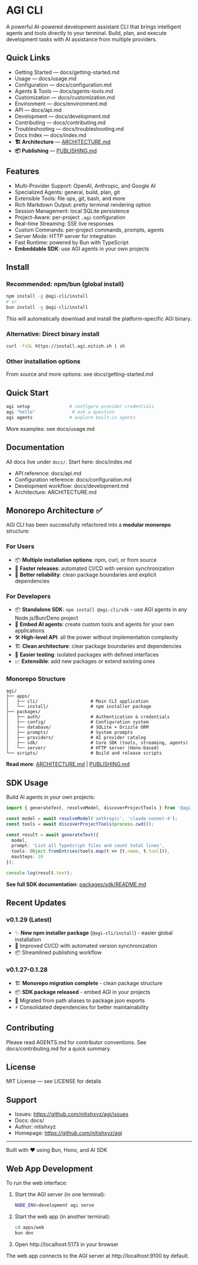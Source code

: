 # AGI CLI

A powerful AI-powered development assistant CLI that brings intelligent agents and tools directly to your terminal. Build, plan, and execute development tasks with AI assistance from multiple providers.

## Quick Links

- Getting Started — docs/getting-started.md
- Usage — docs/usage.md
- Configuration — docs/configuration.md
- Agents & Tools — docs/agents-tools.md
- Customization — docs/customization.md
- Environment — docs/environment.md
- API — docs/api.md
- Development — docs/development.md
- Contributing — docs/contributing.md
- Troubleshooting — docs/troubleshooting.md
- Docs Index — docs/index.md
- **🏗️ Architecture** — [ARCHITECTURE.md](./ARCHITECTURE.md)
- **📦 Publishing** — [PUBLISHING.md](./PUBLISHING.md)

## Features

- Multi-Provider Support: OpenAI, Anthropic, and Google AI
- Specialized Agents: general, build, plan, git
- Extensible Tools: file ops, git, bash, and more
- Rich Markdown Output: pretty terminal rendering option
- Session Management: local SQLite persistence
- Project-Aware: per-project `.agi` configuration
- Real-time Streaming: SSE live responses
- Custom Commands: per-project commands, prompts, agents
- Server Mode: HTTP server for integration
- Fast Runtime: powered by Bun with TypeScript
- **Embeddable SDK**: use AGI agents in your own projects

## Install

### Recommended: npm/bun (global install)

```bash
npm install -g @agi-cli/install
# or
bun install -g @agi-cli/install
```

This will automatically download and install the platform-specific AGI binary.

### Alternative: Direct binary install

```bash
curl -fsSL https://install.agi.nitish.sh | sh
```

### Other installation options

From source and more options: see docs/getting-started.md

## Quick Start

```bash
agi setup               # configure provider credentials
agi "hello"              # ask a question
agi agents              # explore built-in agents
```

More examples: see docs/usage.md

## Documentation

All docs live under `docs/`. Start here: docs/index.md

- API reference: docs/api.md
- Configuration reference: docs/configuration.md
- Development workflow: docs/development.md
- Architecture: ARCHITECTURE.md

## Monorepo Architecture ✅

AGI CLI has been successfully refactored into a **modular monorepo** structure:

### For Users
- 📦 **Multiple installation options**: npm, curl, or from source
- 🚀 **Faster releases**: automated CI/CD with version synchronization
- 🔧 **Better reliability**: clean package boundaries and explicit dependencies

### For Developers
- 📦 **Standalone SDK**: `npm install @agi-cli/sdk` - use AGI agents in any Node.js/Bun/Deno project
- 🔧 **Embed AI agents**: create custom tools and agents for your own applications
- 🛠️ **High-level API**: all the power without implementation complexity
- 🏗️ **Clean architecture**: clear package boundaries and dependencies
- 🧪 **Easier testing**: isolated packages with defined interfaces
- 📈 **Extensible**: add new packages or extend existing ones

### Monorepo Structure

```
agi/
├── apps/
│   ├── cli/                    # Main CLI application
│   └── install/                # npm installer package
├── packages/
│   ├── auth/                   # Authentication & credentials
│   ├── config/                 # Configuration system
│   ├── database/               # SQLite + Drizzle ORM
│   ├── prompts/                # System prompts
│   ├── providers/              # AI provider catalog
│   ├── sdk/                    # Core SDK (tools, streaming, agents)
│   └── server/                 # HTTP server (Hono-based)
└── scripts/                    # Build and release scripts
```

**Read more**: [ARCHITECTURE.md](./ARCHITECTURE.md) | [PUBLISHING.md](./PUBLISHING.md)

## SDK Usage

Build AI agents in your own projects:

```typescript
import { generateText, resolveModel, discoverProjectTools } from '@agi-cli/sdk';

const model = await resolveModel('anthropic', 'claude-sonnet-4');
const tools = await discoverProjectTools(process.cwd());

const result = await generateText({
  model,
  prompt: 'List all TypeScript files and count total lines',
  tools: Object.fromEntries(tools.map(t => [t.name, t.tool])),
  maxSteps: 10
});

console.log(result.text);
```

**See full SDK documentation**: [packages/sdk/README.md](./packages/sdk/README.md)

## Recent Updates

### v0.1.29 (Latest)
- ✨ **New npm installer package** (`@agi-cli/install`) - easier global installation
- 🔧 Improved CI/CD with automated version synchronization
- 📦 Streamlined publishing workflow

### v0.1.27-0.1.28
- 🏗️ **Monorepo migration complete** - clean package structure
- 📦 **SDK package released** - embed AGI in your projects
- 🔄 Migrated from path aliases to package.json exports
- ⚡ Consolidated dependencies for better maintainability

## Contributing

Please read AGENTS.md for contributor conventions. See docs/contributing.md for a quick summary.

## License

MIT License — see LICENSE for details

## Support

- Issues: https://github.com/nitishxyz/agi/issues
- Docs: docs/
- Author: nitishxyz
- Homepage: https://github.com/nitishxyz/agi

---

Built with ❤️ using Bun, Hono, and AI SDK


## Web App Development

To run the web interface:

1. Start the AGI server (in one terminal):
   ```bash
   NODE_ENV=development agi serve
   ```

2. Start the web app (in another terminal):
   ```bash
   cd apps/web
   bun dev
   ```

3. Open http://localhost:5173 in your browser

The web app connects to the AGI server at http://localhost:9100 by default.
